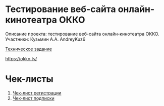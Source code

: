 # Тестирование веб-сайта онлайн-кинотеатра ОККО

Описание проекта: тестирование веб-сайта онлайн-кинотеатра ОККО.
Участники: Кузьмин А.А. AndreyKuz6

[Техническое задание](Техническое_задание.md)

https://okko.tv/

# Чек-листы
1. [Чек-лист регистрации](Чек-лист_регистрации.md)
2. [Чек-лист подписки](Чек-лист_подписки.md)
